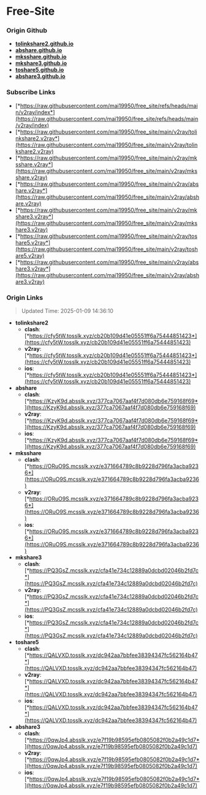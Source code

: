 # Free-Site

### Origin Github

- [**tolinkshare2.github.io**](https://github.com/tolinkshare2/tolinkshare2.github.io)
- [**abshare.github.io**](https://github.com/abshare/abshare.github.io)
- [**mksshare.github.io**](https://github.com/mksshare/mksshare.github.io)
- [**mkshare3.github.io**](https://github.com/mkshare3/mkshare3.github.io)
- [**toshare5.github.io**](https://github.com/toshare5/toshare5.github.io)
- [**abshare3.github.io**](https://github.com/abshare3/abshare3.github.io)

### Subscribe Links

- [*https://raw.githubusercontent.com/mai19950/free_site/refs/heads/main/v2ray/index*](https://raw.githubusercontent.com/mai19950/free_site/refs/heads/main/v2ray/index)
- [*https://raw.githubusercontent.com/mai19950/free_site/main/v2ray/tolinkshare2.v2ray*](https://raw.githubusercontent.com/mai19950/free_site/main/v2ray/tolinkshare2.v2ray)
- [*https://raw.githubusercontent.com/mai19950/free_site/main/v2ray/mksshare.v2ray*](https://raw.githubusercontent.com/mai19950/free_site/main/v2ray/mksshare.v2ray)
- [*https://raw.githubusercontent.com/mai19950/free_site/main/v2ray/abshare.v2ray*](https://raw.githubusercontent.com/mai19950/free_site/main/v2ray/abshare.v2ray)
- [*https://raw.githubusercontent.com/mai19950/free_site/main/v2ray/mkshare3.v2ray*](https://raw.githubusercontent.com/mai19950/free_site/main/v2ray/mkshare3.v2ray)
- [*https://raw.githubusercontent.com/mai19950/free_site/main/v2ray/toshare5.v2ray*](https://raw.githubusercontent.com/mai19950/free_site/main/v2ray/toshare5.v2ray)
- [*https://raw.githubusercontent.com/mai19950/free_site/main/v2ray/abshare3.v2ray*](https://raw.githubusercontent.com/mai19950/free_site/main/v2ray/abshare3.v2ray)

### Origin Links

> Updated Time: 2025-01-09 14:36:10

- **tolinkshare2**
  - **clash**: [*https://cfy5tW.tosslk.xyz/cb20b109d41e05551ff6a75444851423*](https://cfy5tW.tosslk.xyz/cb20b109d41e05551ff6a75444851423)
  - **v2ray**: [*https://cfy5tW.tosslk.xyz/cb20b109d41e05551ff6a75444851423*](https://cfy5tW.tosslk.xyz/cb20b109d41e05551ff6a75444851423)
  - **ios**: [*https://cfy5tW.tosslk.xyz/cb20b109d41e05551ff6a75444851423*](https://cfy5tW.tosslk.xyz/cb20b109d41e05551ff6a75444851423)
- **abshare**
  - **clash**: [*https://KzyK9d.absslk.xyz/377ca7067aaf4f7d080db6e759168f69*](https://KzyK9d.absslk.xyz/377ca7067aaf4f7d080db6e759168f69)
  - **v2ray**: [*https://KzyK9d.absslk.xyz/377ca7067aaf4f7d080db6e759168f69*](https://KzyK9d.absslk.xyz/377ca7067aaf4f7d080db6e759168f69)
  - **ios**: [*https://KzyK9d.absslk.xyz/377ca7067aaf4f7d080db6e759168f69*](https://KzyK9d.absslk.xyz/377ca7067aaf4f7d080db6e759168f69)
- **mksshare**
  - **clash**: [*https://ORuO9S.mcsslk.xyz/e371664789c8b9228d796fa3acba9236*](https://ORuO9S.mcsslk.xyz/e371664789c8b9228d796fa3acba9236)
  - **v2ray**: [*https://ORuO9S.mcsslk.xyz/e371664789c8b9228d796fa3acba9236*](https://ORuO9S.mcsslk.xyz/e371664789c8b9228d796fa3acba9236)
  - **ios**: [*https://ORuO9S.mcsslk.xyz/e371664789c8b9228d796fa3acba9236*](https://ORuO9S.mcsslk.xyz/e371664789c8b9228d796fa3acba9236)
- **mkshare3**
  - **clash**: [*https://PQ3GsZ.mcsslk.xyz/cfa41e734c12889a0dcbd02046b2fd7c*](https://PQ3GsZ.mcsslk.xyz/cfa41e734c12889a0dcbd02046b2fd7c)
  - **v2ray**: [*https://PQ3GsZ.mcsslk.xyz/cfa41e734c12889a0dcbd02046b2fd7c*](https://PQ3GsZ.mcsslk.xyz/cfa41e734c12889a0dcbd02046b2fd7c)
  - **ios**: [*https://PQ3GsZ.mcsslk.xyz/cfa41e734c12889a0dcbd02046b2fd7c*](https://PQ3GsZ.mcsslk.xyz/cfa41e734c12889a0dcbd02046b2fd7c)
- **toshare5**
  - **clash**: [*https://QALVXD.tosslk.xyz/dc942aa7bbfee38394347fc562164b47*](https://QALVXD.tosslk.xyz/dc942aa7bbfee38394347fc562164b47)
  - **v2ray**: [*https://QALVXD.tosslk.xyz/dc942aa7bbfee38394347fc562164b47*](https://QALVXD.tosslk.xyz/dc942aa7bbfee38394347fc562164b47)
  - **ios**: [*https://QALVXD.tosslk.xyz/dc942aa7bbfee38394347fc562164b47*](https://QALVXD.tosslk.xyz/dc942aa7bbfee38394347fc562164b47)
- **abshare3**
  - **clash**: [*https://0qwJp4.absslk.xyz/e7f19b98595efb0805082f0b2a49c1d7*](https://0qwJp4.absslk.xyz/e7f19b98595efb0805082f0b2a49c1d7)
  - **v2ray**: [*https://0qwJp4.absslk.xyz/e7f19b98595efb0805082f0b2a49c1d7*](https://0qwJp4.absslk.xyz/e7f19b98595efb0805082f0b2a49c1d7)
  - **ios**: [*https://0qwJp4.absslk.xyz/e7f19b98595efb0805082f0b2a49c1d7*](https://0qwJp4.absslk.xyz/e7f19b98595efb0805082f0b2a49c1d7)
